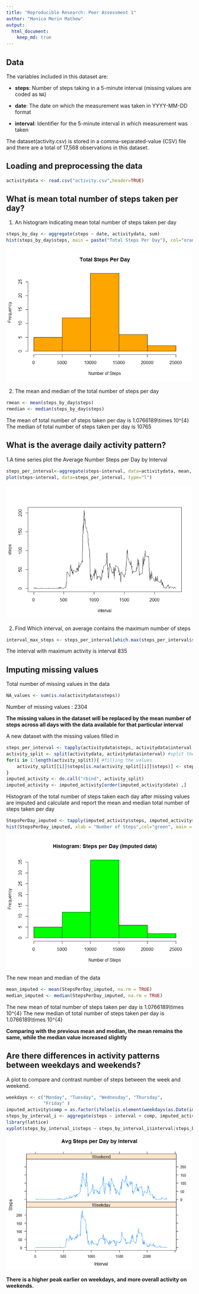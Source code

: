 ```yaml
---
title: "Reproducible Research: Peer Assessment 1"
author: "Monica Merin Mathew"
output: 
  html_document:
    keep_md: true
---
```



## Data

The variables included in this dataset are:

* **steps**: Number of steps taking in a 5-minute interval (missing
    values are coded as `NA`)

* **date**: The date on which the measurement was taken in YYYY-MM-DD
    format

* **interval**: Identifier for the 5-minute interval in which
    measurement was taken


The dataset(activity.csv) is stored in a comma-separated-value (CSV) file and there
are a total of 17,568 observations in this
dataset.

## Loading and preprocessing the data


```r
activitydata <- read.csv("activity.csv",header=TRUE)
```


## What is mean total number of steps taken per day?
1. An histogram indicating mean total number of steps taken per day

```r
steps_by_day <- aggregate(steps ~ date, activitydata, sum)
hist(steps_by_day$steps, main = paste("Total Steps Per Day"), col="orange", xlab="Number of Steps")
```

![](PA1_template_files/figure-html/unnamed-chunk-2-1.png)<!-- -->


2. The mean and median of the total number of steps per day


```r
rmean <- mean(steps_by_day$steps)
rmedian <- median(steps_by_day$steps)
```
The mean of total number of steps taken per day is 1.0766189\times 10^{4}
The median of total number of steps taken per day is 10765

## What is the average daily activity pattern?


1.A time series plot the Average Number Steps per Day by Interval

```r
steps_per_interval<-aggregate(steps~interval, data=activitydata, mean, na.rm=TRUE)
plot(steps~interval, data=steps_per_interval, type="l")
```

![](PA1_template_files/figure-html/unnamed-chunk-4-1.png)<!-- -->

2. Find Which interval, on average contains the maximum number of steps

```r
interval_max_steps <- steps_per_interval[which.max(steps_per_interval$steps),]$interval
```
The interval with maximum activity is interval 835


## Imputing missing values

Total number of missing values in the data

```r
NA_values <- sum(is.na(activitydata$steps))
```
Number of missing values : 2304

**The missing values in the dataset will be replaced by the mean number of steps across all days with the data available for that particular interval**

A new dataset with the missing values filled in

```r
steps_per_interval <- tapply(activitydata$steps, activitydata$interval, mean, na.rm = TRUE)
activity_split <- split(activitydata, activitydata$interval) #split the data by interval
for(i in 1:length(activity_split)){ #filling the values
    activity_split[[i]]$steps[is.na(activity_split[[i]]$steps)] <- steps_per_interval[i]
}
imputed_activity <- do.call("rbind", activity_split)
imputed_activity <- imputed_activity[order(imputed_activity$date) ,]
```
Histogram of the total number of steps taken each day after missing values are imputed and calculate and report the mean and median total number of steps taken per day


```r
StepsPerDay_imputed <- tapply(imputed_activity$steps, imputed_activity$date, sum)
hist(StepsPerDay_imputed, xlab = "Number of Steps",col="green", main = "Histogram: Steps per Day (Imputed data)")
```

![](PA1_template_files/figure-html/unnamed-chunk-8-1.png)<!-- -->


The new mean and median of the data

```r
mean_imputed <- mean(StepsPerDay_imputed, na.rm = TRUE)
median_imputed <- median(StepsPerDay_imputed, na.rm = TRUE)
```
The new mean of total number of steps taken per day is 1.0766189\times 10^{4}
The new median of total number of steps taken per day is 1.0766189\times 10^{4}

**Comparing with the previous mean and median, the mean remains the same, while the median value increased slightly**

## Are there differences in activity patterns between weekdays and weekends?
A plot to compare and contrast number of steps between the week and weekend. 


```r
weekdays <- c("Monday", "Tuesday", "Wednesday", "Thursday", 
              "Friday" )
imputed_activity$comp = as.factor(ifelse(is.element(weekdays(as.Date(imputed_activity$date)),weekdays), "Weekday", "Weekend"))
steps_by_interval_i <- aggregate(steps ~ interval + comp, imputed_activity, mean)
library(lattice)
xyplot(steps_by_interval_i$steps ~ steps_by_interval_i$interval|steps_by_interval_i$comp, main="Avg Steps per Day by Interval",xlab="Interval", ylab="Steps",layout=c(1,2), type="l") 
```

![](PA1_template_files/figure-html/unnamed-chunk-10-1.png)<!-- -->



**There is a higher peak earlier on weekdays, and more overall activity on weekends.**
